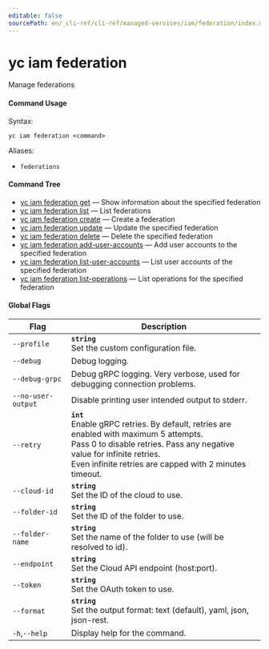 ```yaml
---
editable: false
sourcePath: en/_cli-ref/cli-ref/managed-services/iam/federation/index.md
---
```


# yc iam federation

Manage federations

#### Command Usage

Syntax: 

`yc iam federation <command>`

Aliases: 

- `federations`

#### Command Tree

- [yc iam federation get](get.md) — Show information about the specified federation
- [yc iam federation list](list.md) — List federations
- [yc iam federation create](create.md) — Create a federation
- [yc iam federation update](update.md) — Update the specified federation
- [yc iam federation delete](delete.md) — Delete the specified federation
- [yc iam federation add-user-accounts](add-user-accounts.md) — Add user accounts to the specified federation
- [yc iam federation list-user-accounts](list-user-accounts.md) — List user accounts of the specified federation
- [yc iam federation list-operations](list-operations.md) — List operations for the specified federation

#### Global Flags

| Flag | Description |
|----|----|
|`--profile`|<b>`string`</b><br/>Set the custom configuration file.|
|`--debug`|Debug logging.|
|`--debug-grpc`|Debug gRPC logging. Very verbose, used for debugging connection problems.|
|`--no-user-output`|Disable printing user intended output to stderr.|
|`--retry`|<b>`int`</b><br/>Enable gRPC retries. By default, retries are enabled with maximum 5 attempts.<br/>Pass 0 to disable retries. Pass any negative value for infinite retries.<br/>Even infinite retries are capped with 2 minutes timeout.|
|`--cloud-id`|<b>`string`</b><br/>Set the ID of the cloud to use.|
|`--folder-id`|<b>`string`</b><br/>Set the ID of the folder to use.|
|`--folder-name`|<b>`string`</b><br/>Set the name of the folder to use (will be resolved to id).|
|`--endpoint`|<b>`string`</b><br/>Set the Cloud API endpoint (host:port).|
|`--token`|<b>`string`</b><br/>Set the OAuth token to use.|
|`--format`|<b>`string`</b><br/>Set the output format: text (default), yaml, json, json-rest.|
|`-h`,`--help`|Display help for the command.|
